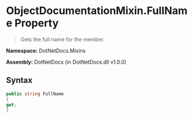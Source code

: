 # ObjectDocumentationMixin.FullName Property
> Gets the full name for the member.

**Namespace:** DotNetDocs.Mixins

**Assembly:** DotNetDocs (in DotNetDocs.dll v1.0.0)
## Syntax
```csharp
public string FullName
{
get;
}
```
